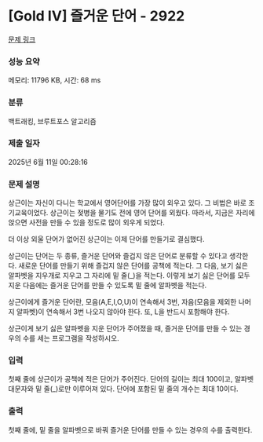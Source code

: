 # [Gold IV] 즐거운 단어 - 2922 

[문제 링크](https://www.acmicpc.net/problem/2922) 

### 성능 요약

메모리: 11796 KB, 시간: 68 ms

### 분류

백트래킹, 브루트포스 알고리즘

### 제출 일자

2025년 6월 11일 00:28:16

### 문제 설명

<p>상근이는 자신이 다니는 학교에서 영어단어를 가장 많이 외우고 있다. 그 비법은 바로 조기교육이었다. 상근이는 젖병을 물기도 전에 영어 단어를 외웠다. 따라서, 지금은 자리에 앉으면 사전을 만들 수 있을 정도로 많이 외우게 되었다.</p>

<p>더 이상 외울 단어가 없어진 상근이는 이제 단어를 만들기로 결심했다.</p>

<p>상근이는 단어는 두 종류, 즐거운 단어와 즐겁지 않은 단어로 분류할 수 있다고 생각한다. 새로운 단어를 만들기 위해 즐겁지 않은 단어를 공책에 적는다. 그 다음, 보기 싫은 알파벳을 지우개로 지우고 그 자리에 밑 줄(_)을 적는다. 이렇게 보기 싫은 단어를 모두 지운 다음에는 즐거운 단어를 만들 수 있도록 밑 줄에 알파벳을 적는다.</p>

<p>상근이에게 즐거운 단어란, 모음(A,E,I,O,U)이 연속해서 3번, 자음(모음을 제외한 나머지 알파벳)이 연속해서 3번 나오지 않아야 한다. 또, L을 반드시 포함해야 한다.</p>

<p>상근이게 보기 싫은 알파벳을 지운 단어가 주어졌을 때, 즐거운 단어를 만들 수 있는 경우의 수를 세는 프로그램을 작성하시오.</p>

### 입력 

 <p>첫째 줄에 상근이가 공책에 적은 단어가 주어진다. 단어의 길이는 최대 100이고, 알파벳 대문자와 밑 줄(_)로만 이루어져 있다. 단어에 포함된 밑 줄의 개수는 최대 10이다.</p>

### 출력 

 <p>첫째 줄에, 밑 줄을 알파벳으로 바꿔 즐거운 단어를 만들 수 있는 경우의 수를 출력한다.</p>

